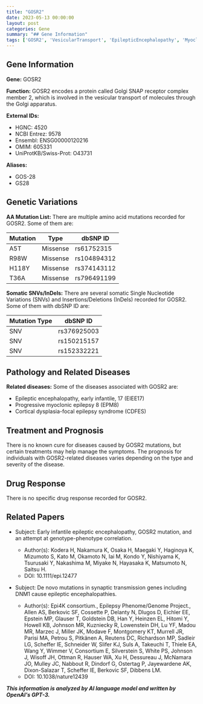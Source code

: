 ```yaml
---
title: "GOSR2"
date: 2023-05-13 00:00:00
layout: post
categories: Gene
summary: "## Gene Information"
tags: ['GOSR2', 'VesicularTransport', 'EpilepticEncephalopathy', 'MyoclonicEpilepsy', 'CorticalDysplasia', 'GeneticVariations', 'Treatment', 'Prognosis']
---
```


## Gene Information

**Gene:** GOSR2

**Function:** GOSR2 encodes a protein called Golgi SNAP receptor complex member 2, which is involved in the vesicular transport of molecules through the Golgi apparatus.

**External IDs:**
- HGNC: 4520
- NCBI Entrez: 9578
- Ensembl: ENSG00000120216
- OMIM: 605331
- UniProtKB/Swiss-Prot: O43731

**Aliases:** 
- GOS-28
- GS28

## Genetic Variations

**AA Mutation List:** There are multiple amino acid mutations recorded for GOSR2. Some of them are:

|Mutation|Type|dbSNP ID|
|--------|----|--------|
|A5T|Missense|rs61752315|
|R98W|Missense|rs104894312|
|H118Y|Missense|rs374143112|
|T36A|Missense|rs796491199|

**Somatic SNVs/InDels:** There are several somatic Single Nucleotide Variations (SNVs) and Insertions/Deletions (InDels) recorded for GOSR2. Some of them with dbSNP ID are:

|Mutation Type|dbSNP ID|
|-------------|--------|
|SNV|rs376925003|
|SNV|rs150215157|
|SNV|rs152332221|

## Pathology and Related Diseases

**Related diseases:** Some of the diseases associated with GOSR2 are:
- Epileptic encephalopathy, early infantile, 17 (EIEE17)
- Progressive myoclonic epilepsy 8 (EPM8)
- Cortical dysplasia-focal epilepsy syndrome (CDFES)

## Treatment and Prognosis

There is no known cure for diseases caused by GOSR2 mutations, but certain treatments may help manage the symptoms. The prognosis for individuals with GOSR2-related diseases varies depending on the type and severity of the disease.

## Drug Response

There is no specific drug response recorded for GOSR2.

## Related Papers

- Subject: Early infantile epileptic encephalopathy, GOSR2 mutation, and an attempt at genotype-phenotype correlation.
  - Author(s): Kodera H, Nakamura K, Osaka H, Maegaki Y, Haginoya K, Mizumoto S, Kato M, Okamoto N, Iai M, Kondo Y, Nishiyama K, Tsurusaki Y, Nakashima M, Miyake N, Hayasaka K, Matsumoto N, Saitsu H.
  - DOI: 10.1111/epi.12477
  
- Subject: De novo mutations in synaptic transmission genes including DNM1 cause epileptic encephalopathies.
  - Author(s): Epi4K consortium., Epilepsy Phenome/Genome Project., Allen AS, Berkovic SF, Cossette P, Delanty N, Dlugos D, Eichler EE, Epstein MP, Glauser T, Goldstein DB, Han Y, Heinzen EL, Hitomi Y, Howell KB, Johnson MR, Kuzniecky R, Lowenstein DH, Lu YF, Madou MR, Marzec J, Miller JK, Modave F, Montgomery KT, Murrell JR, Parisi MA, Petrou S, Pitkänen A, Reutens DC, Richardson MP, Sadleir LG, Scheffer IE, Schneider W, Slifer KJ, Suls A, Takeuchi T, Thiele EA, Wang Y, Wimmer V, Consortium E, Silverstein S, White PS, Johnson J, Wisoff JH, Ottman R, Hauser WA, Xu H, Dessureau J, McNamara JO, Mulley JC, Nabbout R, Dindorf G, Ostertag P, Jayewardene AK, Dixon-Salazar T, Scheffer IE, Berkovic SF, Dibbens LM.
  - DOI: 10.1038/nature12439

**_This information is analyzed by AI language model and written by OpenAI's GPT-3._**
